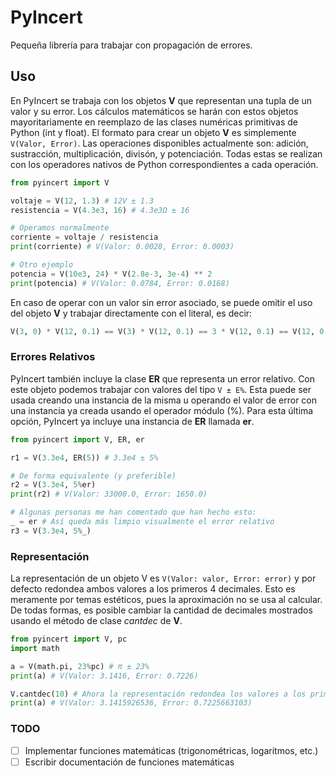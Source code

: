 # PyIncert
Pequeña librería para trabajar con propagación de errores.

## Uso
En PyIncert se trabaja con los objetos __V__ que representan una tupla de un valor y su error. Los cálculos matemáticos se harán con estos objetos mayoritariamente en reemplazo de las clases numéricas primitivas de Python (int y float). El formato para crear un objeto __V__ es simplemente ```V(Valor, Error)```. Las operaciones disponibles actualmente son: adición, sustracción, multiplicación, divisón, y potenciación. Todas estas se realizan con los operadores nativos de Python correspondientes a cada operación.
```python
from pyincert import V

voltaje = V(12, 1.3) # 12V ± 1.3
resistencia = V(4.3e3, 16) # 4.3e3Ω ± 16

# Operamos normalmente
corriente = voltaje / resistencia
print(corriente) # V(Valor: 0.0028, Error: 0.0003)

# Otro ejemplo
potencia = V(10e3, 24) * V(2.8e-3, 3e-4) ** 2
print(potencia) # V(Valor: 0.0784, Error: 0.0168)
```
En caso de operar con un valor sin error asociado, se puede omitir el uso del objeto __V__ y trabajar directamente con el literal, es decir:
```python
V(3, 0) * V(12, 0.1) == V(3) * V(12, 0.1) == 3 * V(12, 0.1) == V(12, 0.1) * 3
```

### Errores Relativos
PyIncert también incluye la clase __ER__ que representa un error relativo. Con este objeto podemos trabajar con valores del tipo ```V ± E%```. Esta puede ser usada creando una instancia de la misma u operando el valor de error con una instancia ya creada usando el operador módulo (%). Para esta última opción, PyIncert ya incluye una instancia de __ER__ llamada __er__.
```python
from pyincert import V, ER, er

r1 = V(3.3e4, ER(5)) # 3.3e4 ± 5%

# De forma equivalente (y preferible)
r2 = V(3.3e4, 5%er)
print(r2) # V(Valor: 33000.0, Error: 1650.0)

# Algunas personas me han comentado que han hecho esto:
_ = er # Así queda más limpio visualmente el error relativo
r3 = V(3.3e4, 5%_)
```

### Representación
La representación de un objeto V es ```V(Valor: valor, Error: error)``` y por defecto redondea ambos valores a los primeros 4 decimales. Esto es meramente por temas estéticos, pues la aproximación no se usa al calcular. De todas formas, es posible cambiar la cantidad de decimales mostrados usando el método de clase _cantdec_ de __V__.
```python
from pyincert import V, pc
import math

a = V(math.pi, 23%pc) # π ± 23%
print(a) # V(Valor: 3.1416, Error: 0.7226)

V.cantdec(10) # Ahora la representación redondea los valores a los primeros 10 dígitos
print(a) # V(Valor: 3.1415926536, Error: 0.7225663103)
```

### TODO
- [ ] Implementar funciones matemáticas (trigonométricas, logaritmos, etc.)
- [ ] Escribir documentación de funciones matemáticas
